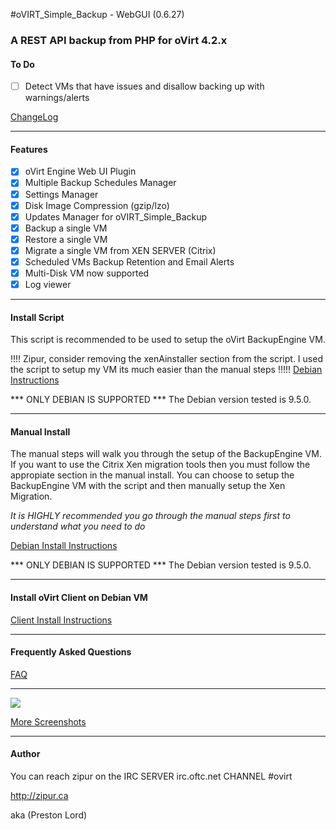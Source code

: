 #oVIRT_Simple_Backup - WebGUI (0.6.27) 

### A REST API backup from PHP for oVirt 4.2.x
   
#### To Do
 - [ ] Detect VMs that have issues and disallow backing up with warnings/alerts


   
[ChangeLog](https://github.com/zipurman/oVIRT_Simple_Backup/blob/master/ChangeLog.md)

---

#### Features

 - [x] oVirt Engine Web UI Plugin
 - [x] Multiple Backup Schedules Manager
 - [x] Settings Manager
 - [x] Disk Image Compression (gzip/lzo)
 - [x] Updates Manager for oVIRT_Simple_Backup
 - [x] Backup a single VM
 - [x] Restore a single VM
 - [x] Migrate a single VM from XEN SERVER (Citrix)
 - [x] Scheduled VMs Backup Retention and Email Alerts
 - [x] Multi-Disk VM now supported
 - [x] Log viewer

---

#### Install Script

This script is recommended to be used to setup the oVirt BackupEngine VM.

!!!! Zipur, consider removing the xenAinstaller section from the script. I used the script to setup my VM its much easier than the manual steps !!!!!
[Debian Instructions](https://github.com/zipurman/oVIRT_Simple_Backup/tree/master/server/installer)

*** ONLY DEBIAN IS SUPPORTED ***
The Debian version tested is 9.5.0.

---


#### Manual Install
The manual steps will walk you through the setup of the BackupEngine VM.
If you want to use the Citrix Xen migration tools then you must follow the appropiate section in the manual install.
You can choose to setup the BackupEngine VM with the script and then manually setup the Xen Migration.

*It is HIGHLY recommended you go through the manual steps first to understand what you need to do*

[Debian Install Instructions](https://github.com/zipurman/oVIRT_Simple_Backup/blob/master/docs/install_debian.md)

*** ONLY DEBIAN IS SUPPORTED ***
The Debian version tested is 9.5.0.

---

#### Install oVirt Client on Debian VM

[Client Install Instructions](http://zipur.ca/knowledgebase/debian-8-jessie-ovirt-guest-agent/)

---


#### Frequently Asked Questions

[FAQ](https://github.com/zipurman/oVIRT_Simple_Backup/blob/master/FAQ.md)


---
 
![ ](screenshots/SS.0.6.14.00.png?raw=true)

[More Screenshots](https://github.com/zipurman/oVIRT_Simple_Backup/tree/master/screenshots)

---

#### Author

You can reach zipur on the IRC SERVER irc.oftc.net CHANNEL #ovirt

http://zipur.ca

aka (Preston Lord)

